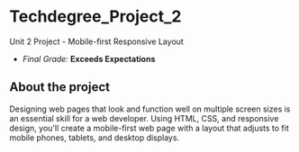 # Techdegree_Project_2
 Unit 2 Project - Mobile-first Responsive Layout
- *Final Grade:* **Exceeds Expectations**

## About the project
Designing web pages that look and function well on multiple screen sizes is an essential skill for a web developer. Using HTML, CSS, and responsive design, you'll create a mobile-first web page with a layout that adjusts to fit mobile phones, tablets, and desktop displays.
